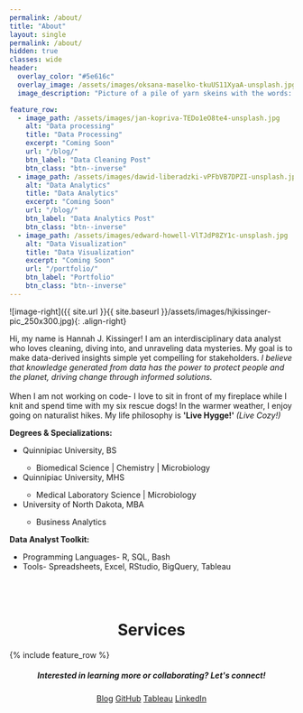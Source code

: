 ```yaml
---
permalink: /about/
title: "About"
layout: single
permalink: /about/
hidden: true
classes: wide
header:
  overlay_color: "#5e616c"
  overlay_image: /assets/images/oksana-maselko-tkuUS11XyaA-unsplash.jpg
  image_description: "Picture of a pile of yarn skeins with the words: About." 

feature_row:
  - image_path: /assets/images/jan-kopriva-TEDo1eO8te4-unsplash.jpg
    alt: "Data processing"
    title: "Data Processing"
    excerpt: "Coming Soon"
    url: "/blog/"
    btn_label: "Data Cleaning Post" 
    btn_class: "btn--inverse"
  - image_path: /assets/images/dawid-liberadzki-vPFbVB7DPZI-unsplash.jpg
    alt: "Data Analytics"
    title: "Data Analytics"
    excerpt: "Coming Soon"
    url: "/blog/"
    btn_label: "Data Analytics Post" 
    btn_class: "btn--inverse"
  - image_path: /assets/images/edward-howell-VlTJdP8ZY1c-unsplash.jpg
    alt: "Data Visualization"
    title: "Data Visualization"
    excerpt: "Coming Soon"
    url: "/portfolio/"
    btn_label: "Portfolio" 
    btn_class: "btn--inverse"
---
```



![image-right]({{ site.url }}{{ site.baseurl }}/assets/images/hjkissinger-pic_250x300.jpg){: .align-right}

<p>Hi, my name is Hannah J. Kissinger!  I am an interdisciplinary data analyst who loves cleaning, diving into, and unraveling data mysteries. My goal is to make data-derived insights simple yet compelling for stakeholders. <em>I believe that knowledge generated from data has the power to protect people and the planet, driving change through informed solutions.</em>
<br><br>When I am not working on code- I love to sit in front of my fireplace while I knit and spend time with my six rescue dogs!  In the warmer weather, I enjoy going on naturalist hikes. My life philosophy is <strong>'Live Hygge!' </strong><em>(Live Cozy!)</em>

<p><strong>Degrees & Specializations:</strong></p>
<ul>
  <li>Quinnipiac University, BS</li>
  <ul>
    <li>Biomedical Science | Chemistry | Microbiology</li>
  </ul>
  <li>Quinnipiac University, MHS</li>
  <ul>
    <li>Medical Laboratory Science | Microbiology</li>
    </ul>
  <li>University of North Dakota, MBA</li>
    <ul>
      <li>Business Analytics</li>
    </ul>
</ul>
<p><strong>Data Analyst Toolkit:</strong></p>
<ul>
  <li>Programming Languages- R, SQL, Bash</li>
  <li>Tools- Spreadsheets, Excel, RStudio, BigQuery, Tableau</li>
</ul>
<p><br><br></p>

<h1 style="text-align: center;">Services</h1>
{% include feature_row %}

<h5 style="text-align: center;">Interested in learning more or collaborating? <em>Let's connect!</em></h5>
<center><a href="https://hjkissinger.github.io/blog/" class="btn btn--inverse .btn--x-large">Blog</a>
<a href="https://github.com/hjkissinger/" class="btn btn--inverse .btn--x-large" >GitHub</a>
<a href="https://public.tableau.com/app/profile/hannah.kissinger6750" class="btn btn--inverse .btn--x-large">Tableau</a>
<a href="https://www.linkedin.com/in/hannah-j-kissinger-854403116/" class="btn btn--inverse .btn--x-large">LinkedIn</a></center>
